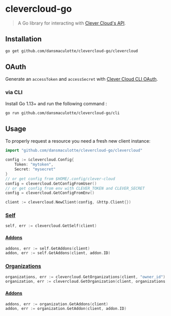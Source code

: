 # clevercloud-go

> A Go library for interacting with [Clever Cloud's API](https://www.clever-cloud.com/doc/clever-cloud-apis/cc-api/).

## Installation

```bash
go get github.com/dansmaculotte/clevercloud-go/clevercloud
```

## OAuth

Generate an `accessToken` and `accessSecret` with [Clever Cloud CLI OAuth](https://console.clever-cloud.com/cli-oauth).

### via CLI

Install Go 1.13+ and run the following command :

```bash
go run github.com/dansmaculotte/clevercloud-go/cli
```

## Usage

To properly request a resource you need a fresh new client instance:

```go
import "github.com/dansmaculotte/clevercloud-go/clevercloud"

config := &clevercloud.Config{
    Token: "mytoken",
    Secret: "mysecret"
}
// or get config from $HOME/.config/clever-cloud
config = clevercloud.GetConfigFromUser()
// or get config from env with CLEVER_TOKEN and CLEVER_SECRET
config = clevercloud.GetConfigFromEnv()

client := clevercloud.NewClient(config, &http.Client{})
```

### [Self](https://www.clever-cloud.com/doc/api/#!/self)

```go
self, err := clevercloud.GetSelf(client)
```

#### [Addons](https://www.clever-cloud.com/doc/api/#!/addons)

```go
addons, err := self.GetAddons(client)
addon, err := self.GetAddons(client, addon.ID)
```

### [Organizations](https://www.clever-cloud.com/doc/api/#!/organisations)

```go
organizations, err := clevercloud.GetOrganizations(client, "owner_id")
organization, err := clevercloud.GetOrganization(client, organizations[0].ID)
```

#### [Addons](https://www.clever-cloud.com/doc/api/#!/addons)

```go
addons, err := organization.GetAddons(client)
addon, err := organization.GetAddon(client, addon.ID)
```